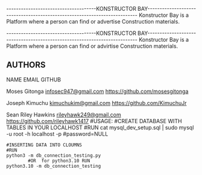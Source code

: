 -------------------------------------KONSTRUCTOR
BAY--------------------------------------------------------------------------
Konstructor Bay is a Platform where a person can find or advertise Construction
materials.

-------------------------------------KONSTRUCTOR BAY--------------------------------------------------------------------------
Konstructor Bay is a Platform where a person can find or advirtise Construction materials. 

AUTHORS
------
NAME                   EMAIL                   GITHUB

Moses Gitonga  infosec947@gmail.com  <https://github.com/mosesgitonga>

Joseph Kimuchu kimuchukim@gmail.com <https://github.com/KimuchuJr>

Sean Riley Hawkins rileyhawk249@gmail.com <https://github.com/rileyhawk1417>
                        #USAGE:
    #CREATE DATABASE WITH TABLES IN YOUR LOCALHOST
    #RUN
    cat mysql_dev_setup.sql | sudo mysql -u root -h localhost -p  #password=NULL

    #INSERTING DATA INTO CLOUMNS
    #RUN
    python3 -m db_connection_testing.py
            #OR  for python3.10 RUN 
    python3.10 -m db_connection_testing
        
